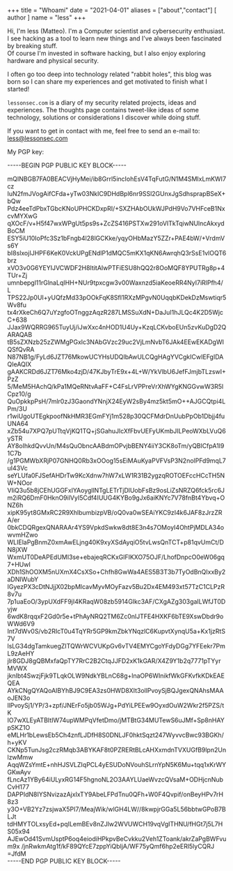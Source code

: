 +++
title = "Whoami"
date = "2021-04-01"
aliases = ["about","contact"]
[ author ]
  name = "less"
+++

Hi, I'm less (Matteo). I'm a Computer scientist and cybersecurity enthusiast.
I see hacking as a tool to learn new things and I’ve always been fascinated by breaking stuff.  
Of course I'm invested in software hacking, but I also enjoy exploring hardware and physical security.

I often go too deep into technology related "rabbit holes", this blog was born so I can share my experiences and get motivated to finish what I started! 

`lessonsec.com` is a diary of my security related projects, ideas and experiences.
The thoughts page contains tweet-like ideas of some technology, solutions or considerations I discover while doing stuff.

If you want to get in contact with me, feel free to send an e-mail to: less@lessonsec.com

My PGP key:

-----BEGIN PGP PUBLIC KEY BLOCK-----

mQINBGB7FA0BEACVjHyMei/ib8Grrl5incIohEsV4TqFutG/N1M4SMIxLmKWI7cz
IuN2fmJVogAifCFda+yTw03NkIC9DHdBpl6nr9SSl2GUnxJgSdhsprapBSeX+bQw
Pdz4eeTdPbxTGbcKNoUPHCKDxpRI/+SXZHAbOUkWJPdH9Vo7VHFceB1NxcvMYXwG
qXOcF/v+H5f47wxWPgUt5ps9s+ZcZS416PSTXw291oVITkTqiwNUlncAkxydBoCM
ESY5iU10IoPfc3Sz1bFngb4l28lGCKke/yqyOHbMazY5ZZr+PAE4bW/+VrdmVs6Y
bI8slxojIJHPF6KeK0VckUPgENdlP1dMQC5mKX1qKN6AwrqhQ3rSsE1vlOQT6brz
xVO3v0G6YEYIJVCWDF2H8ItitAIwPTFiESU8hQQ2r8OoMQF8YPUTRg8p+4TUr+Zj
umnbepgl11rGlnaLqIHH+NUr9tpxcgw3v00Waxnzd5iaKeoeRR4NyI7iRlPfh4/L
TPS22Jp0UI+yUQfzMd33pOOkFqK8SfI1RXzMPgvN0UqqbKDekDzMswtiqr5Wv8fu
tx4rXkeCh6Q7uYzgfoOTnggzAqzR287LMSSuXdN+DaJuI1hJLQc4K2D5WjcC+638
JJax9WQRRG965TuyUj/iJwXxc4nHOD1U4Uy+KzqLCKvboEUn5zvKuDgD2QARAQAB
tB5sZXNzb25zZWMgPGxlc3NAbGVzc29uc2VjLmNvbT6JAk4EEwEKADgWIQSfQvRA
N87NB1g/FyLd6JZT76MkowUCYHsUDQIbAwULCQgHAgYVCgkICwIEFgIDAQIeAQIX
gAAKCRDd6JZT76Mko4zjD/47KJbyTrE9x+4L+W/YkVlbU6JefFJmjbTLzswI+PzZ
5/MeM5HAchQ/kPa1MQeRNtvAaFF+C4FsLrVPPreVrXhWYgKNGGvwW3R5lCpz10/g
QuOpkkpPsH/7mlr0zJ3GaondYNnjX24EyW2sBy4mz5kt5mO++AJGCQtpi4LPm/3U
r1wiUgoUTEgkpoofNkHMR3EGmFYj1m528p30QCFMdrDnUubPpOb1Dbjj4fuUNA64
xZb54u7XPQ7pUTtqVjKQ1TQ+jSGahuJlcXfFbvUEFyUKmbJILPeoWXbLVuQ6ySTR
AY8oIhkdQvvUn/M4sQuObncAABdmOPvjbBENY4iiY3CK8oTm/yQBlCfpA1l91C7b
/g1PGMWbXRjP07GNHQ0Rb3xOOog15sEiMAuKyaPVFVsP3N2nolPFd9mqL7uI43Vc
seYLUfa0FJSefAHDrTw9KcXdnw7hW7xLW1R31B2ygzqROTOEFccHCcTH5NW+NOor
VIiQ3u5b8jCEhUGGFxlYAoygllNTgLETrTjDlUobFsBz9osLiZsNRZQ6fck5rc6J
m2iRQ6DmF0HknO9ilVyI5Cdf4IUUG4KYBo9gJx6aiKNYc7V78fnBt4Ybvq+ONZ6h
xipK95yt8GMxRC2R9XhlbumbizpVB/oQ0va0wSEAiYKC9zI4k6JAF8zJrzZRA/er
0bkCDQRgexQNARAAr4YS9VpkdSwkw8dt8E3n4s7OMoyI4OhtPjMDLA34owvmHZwo
WLIElaPgBnmZ0xmAwELjng40K9xyXSdAyqiO5tvLwsQnTCT+p81qvUmCt/DN8jXW
WxmUT0DeAPEdUMI3se+ebajeqRCKxGlFIKXO75OJF/LhofDnpcO0eW06gq7+HUwI
XDh1ShOOXM5nUXmX4CsXSo+Chfh8GwWa4AES5B3T3b7TyOdBnQIxxBy2aDNIWubY
IGyezPX3cDtNJjjX02bpMlcavMyvMOyFazv5Bu2Dx4EM493xt57TzC1CLPzR8v7u
7p1uaEoO/3ypUXdFF9jI4KRaqW08zb5914GIkc3AF/CXgAZg303gaILWfJT0Dyjw
6wdK8rqqxF2Gd0r5e+tPhAyNRQ2TM6Zc0nlJTFE4HXKF6bTE9XswDbdr9oWWd6V9
Int7dWv0S/vb2RIcT0u4TqYRr5GP9kmZbkYNqzlC6KupvtXynqU5a+Kx1jzRtS7V
lsLG34dgTamkuegZITQWrWCVUKpGv6vTV4EMYCgoYFdyDGg7YFEekr7PmL9zAeHY
jlr8GDJ8gQBMxfaQpTY7RrC2B2CtqJJFD2xK1kGAR/X4Z9Y1b2q7771pTYyrMVWX
jknIbt4SwzjFjk9TLqkOLW9NdkYBLnC68g+lnaOP6WInikfWkGFKvfkKDkEAEQEA
AYkCNgQYAQoAIBYhBJ9C9EA3zs0HWD8XIt3ollPvoySjBQJgexQNAhsMAAoJEN3o
llPvoySj1/YP/3+zpf/JNErFo5jb05WJg+PdYiLPEEw9OyxdOuW2Wkr2f5PZS/tK
IO7wXLEyATBItIW74upWMPqVfetDmo/jMTBtG34MUTewS6uJMf+Sp8nHAYpSKZ1O
eMLHr1bLewsEb5Ch4znfLJDfH8S0DNLJF0hktSqzt247WyvvcBwc93BGKh/h+yKV
CKNp5TunJsg2czRMqb3ABYKAF8t0PZRERtBLcAHXxmdnTVXUGfB9lpn2UnlzwMmw
AqqWZsYmtE+nhHJSVLZIqPCL4yESUDoNVouhSLrnYpN5K6Mu+tqq1xKrWYGKwAyv
fLncAz1YBy64iULyxRG14F5hgnoNL2O3AAYLUaeWvzcQVsaM+ODHjcnNubCvH177
DAPPIdN8IYSNvizazAjxIxTY9AbeLFPdTnu0QFh+W0F4Qvpif/onBeyHPv7rH8z3
y3O+VB2Yz7zsjwaX5PI7/MeajWik/wlGH4LW//8kwpjrGGa5L56bbtwGPoB7BLJt
tdHMYTOLxsyEd+pqILemBEv8nZJlw2WVUWCH19vqVgITHNU/fHGt7j5L7HS05x94
AJEwOd41SvmUsptP6oq4eiodiHPkpvBeCvkku2Veh1ZToank/akrZaPgBWFvum9x
/jnRwkmAtg1f/kF89QYcE7zppYiQbljA/WF75yQmf6hp2eERl5lyCQRJ
=JfdM  
-----END PGP PUBLIC KEY BLOCK-----
